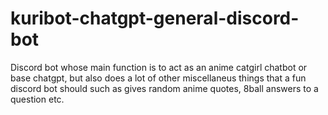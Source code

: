 # kuribot-chatgpt-general-discord-bot
Discord bot whose main function is to act as an anime catgirl chatbot or base chatgpt, but also does a lot of other miscellaneus things that a fun discord bot should such as gives random anime quotes, 8ball answers to a question etc.
